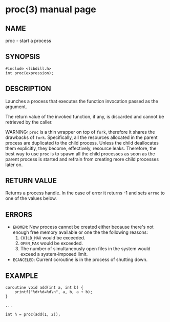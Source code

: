 # proc(3) manual page

## NAME

proc - start a process

## SYNOPSIS

```
#include <libdill.h>
int proc(expression);
```

## DESCRIPTION

Launches a process that executes the function invocation passed as the argument.

The return value of the invoked function, if any, is discarded and cannot be retrieved by the caller.

WARNING: `proc` is a thin wrapper on top of `fork`, therefore it shares the drawbacks of `fork`. Specifically, all the resources allocated in the parent process are duplicated to the child process. Unless the child deallocates them explicitly, they become, effectively, resource leaks. Therefore, the best way to use `proc` is to spawn all the child processes as soon as the parent process is started and refrain from creating more child processes later on.

## RETURN VALUE

Returns a process handle. In the case of error it returns -1 and sets `errno` to one of the values below.

## ERRORS

* `ENOMEM`: New process cannot be created either because there's not enough free memory available or one the the following reasons:
  1. `CHILD_MAX` would be exceeded.
  2. `OPEN_MAX` would be exceeded.
  3. The number of simultaneously open files in the system would exceed a system-imposed limit.
* `ECANCELED`: Current coroutine is in the process of shutting down.

## EXAMPLE

```
coroutine void add(int a, int b) {
    printf("%d+%d=%d\n", a, b, a + b);
}

...

int h = proc(add(1, 2));
```

